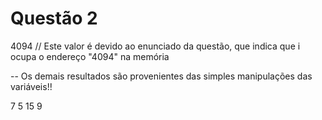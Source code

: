 # Questão 2

4094 // Este valor é devido ao enunciado da questão, que indica que i ocupa o endereço "4094" na memória

-- Os demais resultados são provenientes das simples manipulações das variáveis!!

7 
5
15
9

